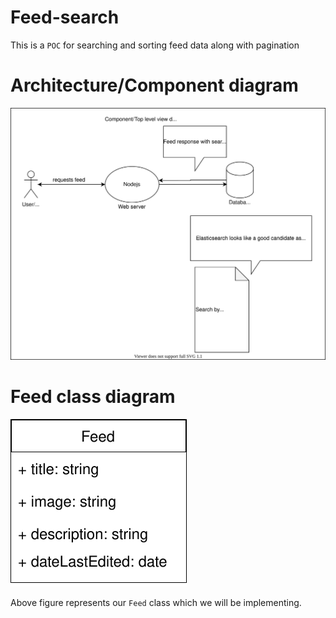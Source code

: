# Feed-search
This is a `POC` for searching and sorting feed data along with pagination

# Architecture/Component diagram
![Architecture diagram](docs/diagrams/Feed-component-diagram.svg)

# Feed class diagram
![Feed class](docs/diagrams/Feed-class.svg)

Above figure represents our `Feed` class which we will be implementing.